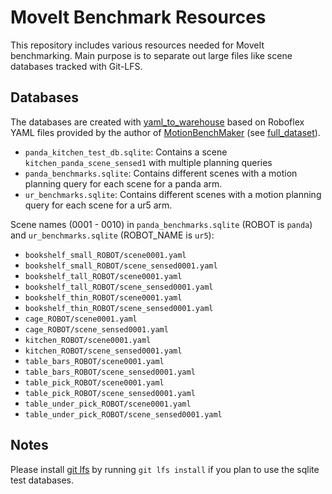 MoveIt Benchmark Resources
==========================

This repository includes various resources needed for MoveIt benchmarking.
Main purpose is to separate out large files like scene databases tracked with Git-LFS.

## Databases
The databases are created with [yaml_to_warehouse](https://github.com/mamoll/yaml_to_warehouse) based on Roboflex YAML files provided by the
author of [MotionBenchMaker](https://github.com/KavrakiLab/motion_bench_maker?tab=readme-ov-file#simple-usage) (see [full_dataset](https://rice.box.com/s/7uwuzor40vys1xx0xec4e8mxa8fkdtnn)).

- `panda_kitchen_test_db.sqlite`: Contains a scene `kitchen_panda_scene_sensed1` with multiple planning queries
- `panda_benchmarks.sqlite`: Contains different scenes with a motion planning query for each scene for a panda arm.
- `ur_benchmarks.sqlite`: Contains different scenes with a motion planning query for each scene for a ur5 arm.

Scene names (0001 - 0010) in `panda_benchmarks.sqlite` (ROBOT is `panda`) and `ur_benchmarks.sqlite` (ROBOT_NAME is `ur5`):
- `bookshelf_small_ROBOT/scene0001.yaml`
- `bookshelf_small_ROBOT/scene_sensed0001.yaml`
- `bookshelf_tall_ROBOT/scene0001.yaml`
- `bookshelf_tall_ROBOT/scene_sensed0001.yaml`
- `bookshelf_thin_ROBOT/scene0001.yaml`
- `bookshelf_thin_ROBOT/scene_sensed0001.yaml`
- `cage_ROBOT/scene0001.yaml`
- `cage_ROBOT/scene_sensed0001.yaml`
- `kitchen_ROBOT/scene0001.yaml`
- `kitchen_ROBOT/scene_sensed0001.yaml`
- `table_bars_ROBOT/scene0001.yaml`
- `table_bars_ROBOT/scene_sensed0001.yaml`
- `table_pick_ROBOT/scene0001.yaml`
- `table_pick_ROBOT/scene_sensed0001.yaml`
- `table_under_pick_ROBOT/scene0001.yaml`
- `table_under_pick_ROBOT/scene_sensed0001.yaml`

## Notes

Please install [git lfs](https://git-lfs.com/) by running `git lfs install` if you plan to use the sqlite test databases.
